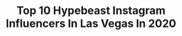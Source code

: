---
title: Top 10 Hypebeast Instagram Influencers In Las Vegas In 2020
description: >-
  Find top hypebeast Instagram influencers in Las Vegas in 2020. Most popular hashtags: #lasvegas #hypebeast #art #vegas.
platform: Instagram
profiles:
  - username: "doczilla12"
    fullname: >-
      JJ Dubec MD
    location: "United States"
    followers: 117366
    engagement: 90
    commentsToLikes: 0.021938
    avatar: "https://scontent-ams4-1.cdninstagram.com/v/t51.2885-19/s320x320/12142544_907235732680028_589984222_a.jpg?_nc_ht=scontent-ams4-1.cdninstagram.com&_nc_ohc=niGbZEXbWF0AX-dheGY&oh=d0167d721026cc8001b49dc941797311&oe=5EB3E1A9"
    verified: true
    hashtags: "#cars, #moddednation, #csr2, #carshow"
  - username: "mitchellthayne"
    fullname: >-
      Mitchell Thayne | Travel Video
    location: "United States"
    followers: 110714
    engagement: 472
    commentsToLikes: 0.013773
    avatar: "https://scontent-lga3-1.cdninstagram.com/v/t51.2885-19/s320x320/30590354_195328387941356_4747559705428099072_n.jpg?_nc_ht=scontent-lga3-1.cdninstagram.com&_nc_ohc=Wgs6fqdXv10AX9XW696&oh=dc8ad901fcceedd2e0aff1a8fdb1d312&oe=5EB09562"
    verified: false
    hashtags: "#filmproduction, #exploremore, #soho, #timelapse"
  - username: "snipt"
    fullname: >-
      Snipt
    location: "United States"
    followers: 39040
    engagement: 317
    commentsToLikes: 0.017222
    avatar: "https://scontent-ams4-1.cdninstagram.com/v/t51.2885-19/s320x320/64700018_336877203892591_622175022697414656_n.jpg?_nc_ht=scontent-ams4-1.cdninstagram.com&_nc_ohc=CdvegrN9ZTMAX_4QYjY&oh=2c508200a5afe90cf9fd15a4c9ab0f83&oe=5EB1D639"
    verified: false
    hashtags: "#streetarteverywhere, #fineart, #kingofrock, #pasteup"
  - username: "miss.jayza"
    fullname: >-
      Jayzalyn Somera
    location: "United States"
    followers: 13428
    engagement: 490
    commentsToLikes: 0.123853
    avatar: "https://scontent-lhr8-1.cdninstagram.com/v/t51.2885-19/s320x320/84348463_564891524123731_4873615518096949248_n.jpg?_nc_ht=scontent-lhr8-1.cdninstagram.com&_nc_ohc=PPoDzzBIEmYAX-ZZVok&oh=9db7541f6d178f2b8a7ced1a1b9ef99f&oe=5EBBC43B"
    verified: false
    hashtags: "#love, #blessed, #monday, #thunderthigh"
  - username: "nailsbycookiee"
    fullname: >-
      C🍪🍪KIE
    location: "United States"
    followers: 53214
    engagement: 164
    commentsToLikes: 0.019291
    avatar: "https://scontent-lht6-1.cdninstagram.com/v/t51.2885-19/11352110_381823478674346_357779652_a.jpg?_nc_ht=scontent-lht6-1.cdninstagram.com&_nc_ohc=cVBkDZj0eCkAX86UNnr&oh=24b657b2feac0f691a6d92274dd1494b&oe=5EB32FD0"
    verified: false
    hashtags: "#bryant, #cherrycollection, #butterflyart, #brightnails"
  - username: "tallywood"
    fullname: >-
      
    location: "United States"
    followers: 127833
    engagement: 104
    commentsToLikes: 0.053467
    avatar: "https://scontent-ams4-1.cdninstagram.com/v/t51.2885-19/923710_1482752885372980_1636823646_a.jpg?_nc_ht=scontent-ams4-1.cdninstagram.com&_nc_ohc=NOpoG1Wn8uEAX_61Edi&oh=7e09f17c55a0c8ecd26833c51b1a1f49&oe=5EB52760"
    verified: true
    hashtags: "#actionfigures, #news, #wish, #live"
  - username: "emilymariewilson"
    fullname: >-
      EMILY WILSON
    location: "United States"
    followers: 15303
    engagement: 429
    commentsToLikes: 0.050266
    avatar: "https://scontent-ams4-1.cdninstagram.com/v/t51.2885-19/s320x320/69623147_887609388291930_2214013915480719360_n.jpg?_nc_ht=scontent-ams4-1.cdninstagram.com&_nc_ohc=URO3BWtPjYMAX8xYTY_&oh=fc327d80e47bda19007dfc370f77b3c0&oe=5EBB3EC4"
    verified: false
    hashtags: "#calicoghosttown, #fitmodel, #puppiesofinstagram, #thecreative"
  - username: "owen.atlas"
    fullname: >-
      Owen Atlas Official
    location: "United States"
    followers: 106518
    engagement: 415
    commentsToLikes: 0.021137
    avatar: "https://scontent-lhr8-1.cdninstagram.com/v/t51.2885-19/s320x320/21224432_1869798443284233_6369137776402628608_n.jpg?_nc_ht=scontent-lhr8-1.cdninstagram.com&_nc_ohc=oIU3BYT-bzYAX-7Dpma&oh=1e72f7bde710e223d105de470e86922e&oe=5EB6660E"
    verified: false
    hashtags: "#isolatedbutnotalone, #foodstagram, #legacy, #gigi"
  - username: "chumlee"
    fullname: >-
      Chumlee
    location: "United States"
    followers: 307017
    engagement: 290
    commentsToLikes: 0.027333
    avatar: "https://scontent-ams4-1.cdninstagram.com/v/t51.2885-19/s320x320/77418959_2456259424621640_6143496055985012736_n.jpg?_nc_ht=scontent-ams4-1.cdninstagram.com&_nc_ohc=OPZNG42XrP4AX_zjiJ-&oh=3a0a3dbe45304ad26c25c16d300707bb&oe=5EB78D81"
    verified: true
    hashtags: "#theoldman, #bighoss, #health, #hiddenbar"
  - username: "logan.loiselle"
    fullname: >-
      𝐋𝐨𝐠𝐚𝐧 𝐋𝐨𝐢𝐬𝐞𝐥𝐥𝐞
    location: "United States"
    followers: 38005
    engagement: 400
    commentsToLikes: 0.026416
    avatar: "https://scontent-ams4-1.cdninstagram.com/v/t51.2885-19/s320x320/67953141_388768818380972_6700676820355776512_n.jpg?_nc_ht=scontent-ams4-1.cdninstagram.com&_nc_ohc=txdBM4nDP0IAX-7vLBw&oh=c2fe9c1d7d482eec0695eab62169f999&oe=5EB918D9"
    verified: false
    hashtags: "#neverfull, #happynewyear, #lvhorizon, #vegasgoldenknights"
---